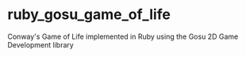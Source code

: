 ruby_gosu_game_of_life
======================

Conway's Game of Life implemented in Ruby using the Gosu 2D Game Development library
